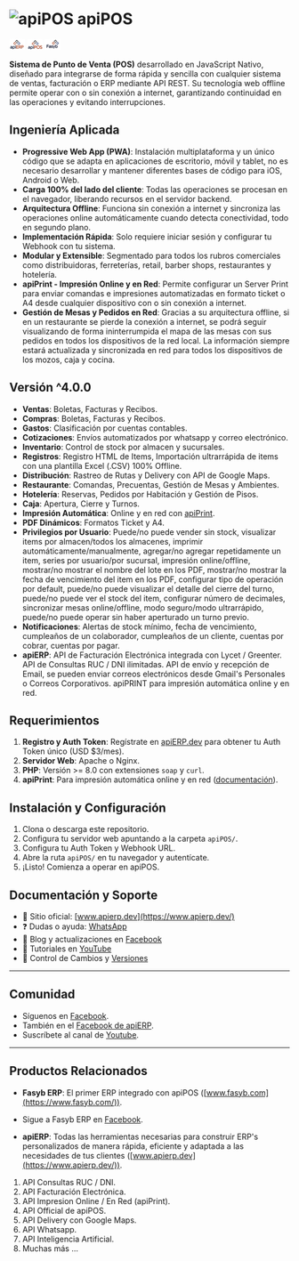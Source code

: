 # ![apiPOS](https://apierp.dev/apiPOS/img/icon/android-icon-36x36.png) apiPOS
[![apiERP](https://github.com/LuisitoPrograma/apiPOS/blob/main/img/icon/git-apierp.jpg)](https://www.apierp.dev/)
[![apiPOS](https://github.com/LuisitoPrograma/apiPOS/blob/main/img/icon/git-apipos.jpg)](https://apierp.dev/apiPOS/)
[![Fasyb ERP](https://github.com/LuisitoPrograma/apiPOS/blob/main/img/icon/git-fasyberp.jpg)](https://www.fasyb.com/)

**Sistema de Punto de Venta (POS)** desarrollado en JavaScript Nativo, diseñado para integrarse de forma rápida y sencilla con cualquier sistema de ventas, facturación o ERP mediante API REST. Su tecnología web offline permite operar con o sin conexión a internet, garantizando continuidad en las operaciones y evitando interrupciones.

## Ingeniería Aplicada
- **Progressive Web App (PWA)**: Instalación multiplataforma y un único código que se adapta en aplicaciones de escritorio, móvil y tablet, no es necesario desarrollar y mantener diferentes bases de código para iOS, Android o Web.
- **Carga 100% del lado del cliente**: Todas las operaciones se procesan en el navegador, liberando recursos en el servidor backend.
- **Arquitectura Offline**: Funciona sin conexión a internet y sincroniza las operaciones online automáticamente cuando detecta conectividad, todo en segundo plano.
- **Implementación Rápida**: Solo requiere iniciar sesión y configurar tu Webhook con tu sistema.
- **Modular y Extensible**: Segmentado para todos los rubros comerciales como distribuidoras, ferreterías, retail, barber shops, restaurantes y hotelería.
- **apiPrint - Impresión Online y en Red**: Permite configurar un Server Print para enviar comandas e impresiones automatizadas en formato ticket o A4 desde cualquier dispositivo con o sin conexión a internet.
- **Gestión de Mesas y Pedidos en Red**: Gracias a su arquitectura offline, si en un restaurante se pierde la conexión a internet, se podrá seguir visualizando de forma ininterrumpida el mapa de las mesas con sus pedidos en todos los dispositivos de la red local. La información siempre estará actualizada y sincronizada en red para todos los dispositivos de los mozos, caja y cocina.

## Versión ^4.0.0
- **Ventas**: Boletas, Facturas y Recibos.
- **Compras**: Boletas, Facturas y Recibos.
- **Gastos**: Clasificación por cuentas contables.
- **Cotizaciones**: Envíos automatizados por whatsapp y correo electrónico.
- **Inventario**: Control de stock por almacen y sucursales.
- **Registros**: Registro HTML de Items, Importación ultrarrápida de items con una plantilla Excel (.CSV) 100% Offline.
- **Distribución**: Rastreo de Rutas y Delivery con API de Google Maps.
- **Restaurante**: Comandas, Precuentas, Gestión de Mesas y Ambientes.
- **Hotelería**: Reservas, Pedidos por Habitación y Gestión de Pisos.
- **Caja**: Apertura, Cierre y Turnos.
- **Impresión Automática**: Online y en red con [apiPrint](https://www.apierp.dev/apiprint).
- **PDF Dinámicos**: Formatos Ticket y A4.
- **Privilegios por Usuario**: Puede/no puede vender sin stock, visualizar items por almacen/todos los almacenes, imprimir automáticamente/manualmente, agregar/no agregar repetidamente un item, series por usuario/por sucursal, impresión online/offline, mostrar/no mostrar el nombre del lote en los PDF, mostrar/no mostrar la fecha de vencimiento del item en los PDF, configurar tipo de operación por default, puede/no puede visualizar el detalle del cierre del turno, puede/no puede ver el stock del item, configurar número de decimales, sincronizar mesas online/offline, modo seguro/modo ultrarrápido, puede/no puede operar sin haber aperturado un turno previo.
- **Notificaciones**: Alertas de stock mínimo, fecha de vencimiento, cumpleaños de un colaborador, cumpleaños de un cliente, cuentas por cobrar, cuentas por pagar.
- **apiERP**: API de Facturación Electrónica integrada con Lycet / Greenter. API de Consultas RUC / DNI ilimitadas. API de envío y recepción de Email, se pueden enviar correos electrónicos desde Gmail's Personales o Correos Corporativos. apiPRINT para impresión automática online y en red.

## Requerimientos
1. **Registro y Auth Token**: Regístrate en [apiERP.dev](https://apierp.dev/signup/) para obtener tu Auth Token único (USD $3/mes).
2. **Servidor Web**: Apache o Nginx.
3. **PHP**: Versión >= 8.0 con extensiones `soap` y `curl`.
4. **apiPrint**: Para impresión automática online y en red ([documentación](https://www.apierp.dev/apiprint)).

## Instalación y Configuración
1. Clona o descarga este repositorio.
2. Configura tu servidor web apuntando a la carpeta `apiPOS/`.
3. Configura tu Auth Token y Webhook URL.
4. Abre la ruta `apiPOS/` en tu navegador y autentícate.
5. ¡Listo! Comienza a operar en apiPOS.

## Documentación y Soporte
- 🔗 Sitio oficial: [www.apierp.dev](https://www.apierp.dev/)
- ❓ Dudas o ayuda: [WhatsApp](https://api.whatsapp.com/send/?phone=954738620&text=%C2%A1Hola+Luisito+Programa%21+Necesito+ayuda+con+apiPOS.&type=phone_number)
- 📘 Blog y actualizaciones en [Facebook](https://www.facebook.com/apiPOSdev)
- 🎥 Tutoriales en [YouTube](https://youtu.be/8mvbJq2nLxk?si=ZZFL4gpChfwVLZJs)
- 🔖 Control de Cambios y [Versiones](https://github.com/LuisitoPrograma/apiPOS/blob/main/Versions.md)

---

## Comunidad
- Síguenos en [Facebook](https://www.facebook.com/LuisitoPrograma).
- También en el [Facebook de apiERP](https://www.facebook.com/apiERPdev).
- Suscríbete al canal de [Youtube](https://www.youtube.com/@luisito.programa).

---

## Productos Relacionados
- **Fasyb ERP**: El primer ERP integrado con apiPOS ([www.fasyb.com](https://www.fasyb.com/)).
- Sigue a Fasyb ERP en [Facebook](https://www.facebook.com/FasybERP).

- **apiERP**: Todas las herramientas necesarias para construir ERP's personalizados de manera rápida, eficiente y adaptada a las necesidades de tus clientes ([www.apierp.dev](https://www.apierp.dev/)).
1. API Consultas RUC / DNI.
2. API Facturación Electrónica.
3. API Impresion Online / En Red (apiPrint).
4. API Official de apiPOS.
5. API Delivery con Google Maps.
6. API Whatsapp.
7. API Inteligencia Artificial.
8. Muchas más ...